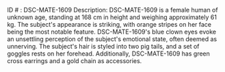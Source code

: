 ID # : DSC-MATE-1609
Description: DSC-MATE-1609 is a female human of unknown age, standing at 168 cm in height and weighing approximately 61 kg. The subject's appearance is striking, with orange stripes on her face being the most notable feature. DSC-MATE-1609's blue clown eyes evoke an unsettling perception of the subject's emotional state, often deemed as unnerving. The subject's hair is styled into two pig tails, and a set of goggles rests on her forehead. Additionally, DSC-MATE-1609 has green cross earrings and a gold chain as accessories.